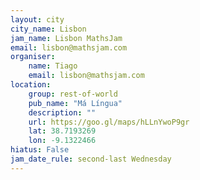 ```yaml
---
layout: city                                           
city_name: Lisbon                                                               
jam_name: Lisbon MathsJam
email: lisbon@mathsjam.com
organiser:
    name: Tiago
    email: lisbon@mathsjam.com
location:
    group: rest-of-world
    pub_name: "Má Língua"
    description: ""
    url: https://goo.gl/maps/hLLnYwoP9gr
    lat: 38.7193269
    lon: -9.1322466
hiatus: False
jam_date_rule: second-last Wednesday
---
```

